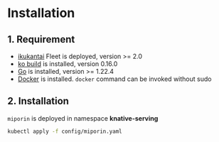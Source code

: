 # Installation

## 1. Requirement

+ [ikukantai](https://github.com/bonavadeur/ikukantai?tab=readme-ov-file#3-installation) Fleet is deployed, version >= 2.0
+ [ko build](https://ko.build/install/) is installed, version 0.16.0
+ [Go](https://go.dev/doc/install) is installed, version >= 1.22.4
+ [Docker]() is installed. `docker` command can be invoked without sudo

## 2. Installation

`miporin` is deployed in namespace **knative-serving**

```bash
kubectl apply -f config/miporin.yaml
```

